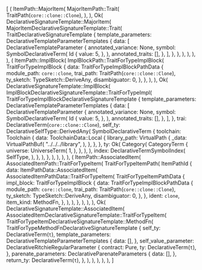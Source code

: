 [
    (
        ItemPath::MajorItem(
            MajorItemPath::Trait(
                TraitPath(`core::clone::Clone`),
            ),
        ),
        Ok(
            DeclarativeSignatureTemplate::MajorItem(
                MajorItemDeclarativeSignatureTemplate::Trait(
                    TraitDeclarativeSignatureTemplate {
                        template_parameters: DeclarativeTemplateParameterTemplates {
                            data: [
                                DeclarativeTemplateParameter {
                                    annotated_variance: None,
                                    symbol: SymbolDeclarativeTerm(
                                        Id {
                                            value: 5,
                                        },
                                    ),
                                    annotated_traits: [],
                                },
                            ],
                        },
                    },
                ),
            ),
        ),
    ),
    (
        ItemPath::ImplBlock(
            ImplBlockPath::TraitForTypeImplBlock(
                TraitForTypeImplBlock {
                    data: TraitForTypeImplBlockPathData {
                        module_path: `core::clone`,
                        trai_path: TraitPath(`core::clone::Clone`),
                        ty_sketch: TypeSketch::DeriveAny,
                        disambiguator: 0,
                    },
                },
            ),
        ),
        Ok(
            DeclarativeSignatureTemplate::ImplBlock(
                ImplBlockDeclarativeSignatureTemplate::TraitForTypeImpl(
                    TraitForTypeImplBlockDeclarativeSignatureTemplate {
                        template_parameters: DeclarativeTemplateParameterTemplates {
                            data: [
                                DeclarativeTemplateParameter {
                                    annotated_variance: None,
                                    symbol: SymbolDeclarativeTerm(
                                        Id {
                                            value: 5,
                                        },
                                    ),
                                    annotated_traits: [],
                                },
                            ],
                        },
                        trai: DeclarativeTerm(`core::clone::Clone`),
                        self_ty: DeclarativeSelfType::DerivedAny(
                            SymbolDeclarativeTerm {
                                toolchain: Toolchain {
                                    data: ToolchainData::Local {
                                        library_path: VirtualPath {
                                            _data: VirtualPathBuf(
                                                "../../../library",
                                            ),
                                        },
                                    },
                                },
                                ty: Ok(
                                    Category(
                                        CategoryTerm {
                                            universe: UniverseTerm(
                                                1,
                                            ),
                                        },
                                    ),
                                ),
                                index: DeclarativeTermSymbolIndex(
                                    SelfType,
                                ),
                            },
                        ),
                    },
                ),
            ),
        ),
    ),
    (
        ItemPath::AssociatedItem(
            AssociatedItemPath::TraitForTypeItem(
                TraitForTypeItemPath(
                    ItemPathId {
                        data: ItemPathData::AssociatedItem(
                            AssociatedItemPathData::TraitForTypeItem(
                                TraitForTypeItemPathData {
                                    impl_block: TraitForTypeImplBlock {
                                        data: TraitForTypeImplBlockPathData {
                                            module_path: `core::clone`,
                                            trai_path: TraitPath(`core::clone::Clone`),
                                            ty_sketch: TypeSketch::DeriveAny,
                                            disambiguator: 0,
                                        },
                                    },
                                    ident: `clone`,
                                    item_kind: MethodFn,
                                },
                            ),
                        ),
                    },
                ),
            ),
        ),
        Ok(
            DeclarativeSignatureTemplate::AssociatedItem(
                AssociatedItemDeclarativeSignatureTemplate::TraitForTypeItem(
                    TraitForTypeItemDeclarativeSignatureTemplate::MethodFn(
                        TraitForTypeMethodFnDeclarativeSignatureTemplate {
                            self_ty: DeclarativeTerm(`t`),
                            template_parameters: DeclarativeTemplateParameterTemplates {
                                data: [],
                            },
                            self_value_parameter: DeclarativeRitchieRegularParameter {
                                contract: Pure,
                                ty: DeclarativeTerm(`t`),
                            },
                            parenate_parameters: DeclarativeParenateParameters {
                                data: [],
                            },
                            return_ty: DeclarativeTerm(`t`),
                        },
                    ),
                ),
            ),
        ),
    ),
]